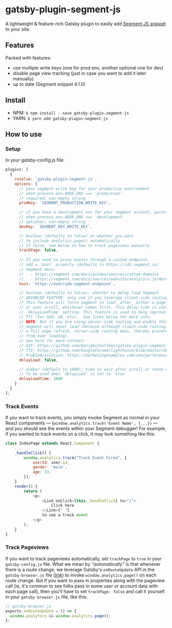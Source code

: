 # gatsby-plugin-segment-js

A lightweight & feature-rich Gatsby plugin to easily add [Segment JS snippet](https://segment.com/docs/sources/website/analytics.js/quickstart/) to your site.

## Features

Packed with features:

- use multiple write keys (one for prod env, another optional one for dev)
- disable page view tracking (just in case you want to add it later manually)
- up to date (Segment snippet 4.1.0)

## Install

- NPM: `$ npm install --save gatsby-plugin-segment-js`
- YARN: `$ yarn add gatsby-plugin-segment-js`

## How to use

### Setup

In your gatsby-config.js file:

```javascript
plugins: [
  {
    resolve: `gatsby-plugin-segment-js`,
    options: {
      // your segment write key for your production environment
      // when process.env.NODE_ENV === 'production'
      // required; non-empty string
      prodKey: `SEGMENT_PRODUCTION_WRITE_KEY`,

      // if you have a development env for your segment account, paste that key here
      // when process.env.NODE_ENV === 'development'
      // optional; non-empty string
      devKey: `SEGMENT_DEV_WRITE_KEY`,

      // boolean (defaults to false) on whether you want
      // to include analytics.page() automatically
      // if false, see below on how to track pageviews manually
      trackPage: false,
      
      // If you need to proxy events through a custom endpoint,
      // add a `host` property (defaults to https://cdn.segment.io)
      // Segment docs:
      //   - https://segment.com/docs/guides/sources/custom-domains
      //   - https://segment.com/docs/sources/website/analytics.js/#proxy
      host: `https://override-segment-endpoint`,

      // boolean (defaults to false); whether to delay load Segment
      // ADVANCED FEATURE: only use if you leverage client-side routing (ie, Gatsby <Link>)
      // This feature will force Segment to load _after_ either a page routing change
      // or user scroll, whichever comes first. This delay time is controlled by
      // `delayLoadTime` setting. This feature is used to help improve your website's
      // TTI (for SEO, UX, etc).  See links below for more info.
      // NOTE: But if you are using server-side routing and enable this feature,
      // Segment will never load (because although client-side routing does not do
      // a full page refresh, server-side routing does, thereby preventing Segment
      // from ever loading).
      // See here for more context:
      // GIF: https://github.com/benjaminhoffman/gatsby-plugin-segment-js/pull/19#issuecomment-559569483
      // TTI: https://github.com/GoogleChrome/lighthouse/blob/master/docs/scoring.md#performance
      // Problem/solution: https://marketingexamples.com/seo/performance
      delayLoad: false,

      // number (default to 1000); time to wait after scroll or route change
      // To be used when `delayLoad` is set to `true`
      delayLoadTime: 1000
    }
  }
];
```

### Track Events

If you want to track events, you simply invoke Segment as normal in your React components — (`window.analytics.track('Event Name', {...})` — and you should see the events within your Segment debugger! For example, if you wanted to track events on a click, it may look something like this:

```javascript
class IndexPage extends React.Component {
    ...
    _handleClick() {
        window.analytics.track("Track Event Fired", {
            userId: user.id,
            gender: 'male',
            age: 33,
        });
    }
    render() {
        return (
            <p>
                <Link onClick={this._handleClick} to="/">
                    Click here
                </Link>{" "}
                to see a track event
            </p>
        );
    }
}
```

### Track Pageviews

If you want to track pageviews automatically, set `trackPage` to `true` in your `gatsby-config.js` file. What we mean by _"automatically"_ is that whenever there is a route change, we leverage Gatsby's `onRouteUpdate` API in the `gatsby-browser.js` file ([link](https://www.gatsbyjs.org/docs/browser-apis/#onRouteUpdate)) to invoke `window.analytics.page()` on each route change. But if you want to pass in properties along with the pageview call (ie, it's common to see folks pass in some user or account data with each page call), then you'll have to set `trackPage: false` and call it yourself in your `gatsby-browser.js` file, like this:

```javascript
// gatsby-browser.js
exports.onRouteUpdate = () => {
  window.analytics && window.analytics.page();
};
```
